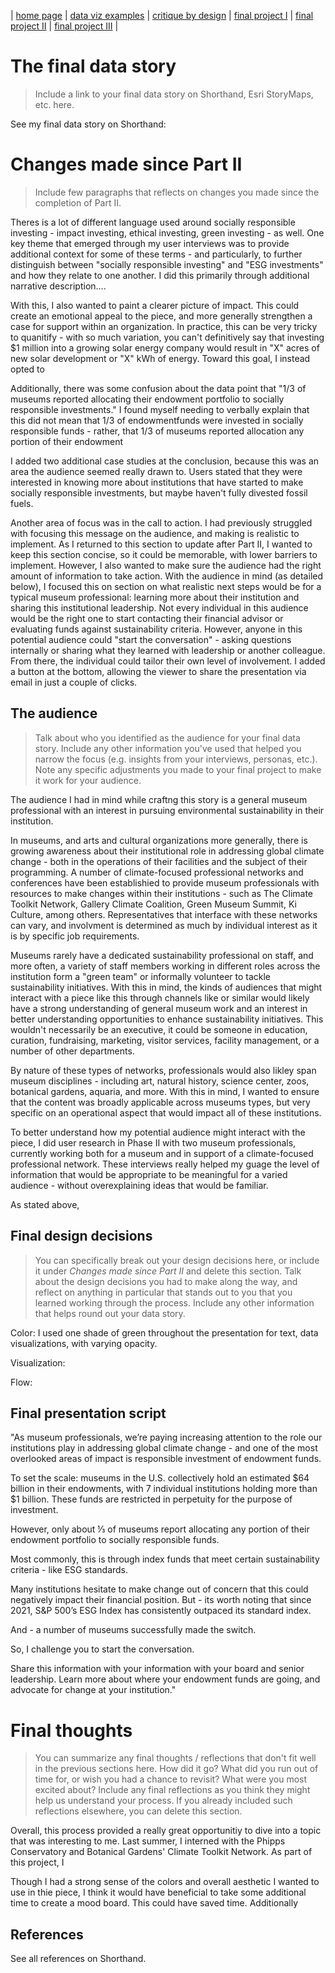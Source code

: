 | [home page](https://cmustudent.github.io/tswd-portfolio-templates/) | [data viz examples](dataviz-examples) | [critique by design](critique-by-design) | [final project I](final-project-part-one) | [final project II](final-project-part-two) | [final project III](final-project-part-three) |

# The final data story
> Include a link to your final data story on Shorthand, Esri StoryMaps, etc. here. 

See my final data story on Shorthand: 

# Changes made since Part II
> Include few paragraphs that reflects on changes you made since the completion of Part II. 

Theres is a lot of different language used around socially responsible investing - impact investing, ethical investing, green investing - as well. One key theme that emerged through my user interviews was to provide additional context for some of these terms - and particularly, to further distinguish between "socially responsible investing" and "ESG investments" and how they relate to one another. I did this primarily through additional narrative description....

With this, I also wanted to paint a clearer picture of impact. This could create an emotional appeal to the piece, and more generally strengthen a case for support within an organization. In practice, this can be very tricky to quanitify - with so much variation, you can't definitively say that investing $1 million into a growing solar energy company would result in "X" acres of new solar development or "X" kWh of energy. Toward this goal, I instead opted to 

Additionally, there was some confusion about the data point that "1/3 of museums reported allocating their endowment portfolio to socially responsible investments." I found myself needing to verbally explain that this did not mean that 1/3 of endowmentfunds were invested in socially responsible funds - rather, that 1/3 of museums reported allocation any portion of their endowment 

I added two additional case studies at the conclusion, because this was an area the audience seemed really drawn to. Users stated that they were interested in knowing more about institutions that have started to make socially responsible investments, but maybe haven't fully divested fossil fuels. 

Another area of focus was in the call to action. I had previously struggled with focusing this message on the audience, and making is realistic to implement. As I returned to this section to update after Part II, I wanted to keep this section concise, so it could be memorable, with lower barriers to implement. However, I also wanted to make sure the audience had the right amount of information to take action. With the audience in mind (as detailed below), I focused this on section on what realistic next steps would be for a typical museum professional: learning more about their institution and sharing this institutional leadership. Not every individual in this audience would be the right one to start contacting their financial advisor or evaluating funds against sustainability criteria. However, anyone in this potential audience could "start the conversation" - asking questions internally or sharing what they learned with leadership or another colleague. From there, the individual could tailor their own level of involvement.  I added a button at the bottom, allowing the viewer to share the presentation via email in just a couple of clicks. 

## The audience
> Talk about who you identified as the audience for your final data story.  Include any other information you've used that helped you narrow the focus (e.g. insights from your interviews, personas, etc.).  Note any specific adjustments you made to your final project to make it work for your audience.

The audience I had in mind while craftng this story is a general museum professional with an interest in pursuing environmental sustainability in their institution.

In museums, and arts and cultural organizations more generally, there is growing awareness about their institutional role in addressing global climate change - both in the operations of their facilities and the subject of their programming. A number of climate-focused professional networks and conferences have been establishied to provide museum professionals with resources to make changes within their institutions - such as The Climate Toolkit Network, Gallery Climate Coalition, Green Museum Summit, Ki Culture, among others. Representatives that interface with these networks can vary, and involvment is determined as much by individual interest as it is by specific job requirements.

Museums rarely have a dedicated sustainability professional on staff, and more often, a variety of staff members working in different roles across the institution form a "green team" or informally volunteer to tackle sustainability initiatives.  With this in mind, the kinds of audiences that might interact with a piece like this through channels like  or similar would likely have a strong understanding of general museum work and an interest in better understanding opportunities to enhance sustainability initiatives. This wouldn't necessarily be an executive, it could be someone in education, curation, fundraising, marketing, visitor services, facility management, or a number of other departments.

By nature of these types of networks, professionals would also likley span museum disciplines - including art, natural history, science center, zoos, botanical gardens, aquaria, and more. With this in mind, I wanted to ensure that the content was broadly applicable across museums types, but very specific on an operational aspect that would impact all of these institutions. 

To better understand how my potential audience might interact with the piece, I did user research in Phase II with two museum professionals, currently working both for a museum and in support of a climate-focused professional network. These interviews really helped my guage the level of information that would be appropriate to be meaningful for a varied audience - without overexplaining ideas that would be familiar. 

As stated above, 

## Final design decisions
> You can specifically break out your design decisions here, or include it under *Changes made since Part II* and delete this section. Talk about the design decisions you had to make along the way, and reflect on anything in particular that stands out to you that you learned working through the process.  Include any other information that helps round out your data story. 

Color: I used one shade of green throughout the presentation for text, data visualizations,  with varying opacity. 

Visualization: 

Flow:

## Final presentation script

"As museum professionals, we’re paying increasing attention to the role our institutions play in addressing global climate change - and one of the most overlooked areas of impact is responsible investment of endowment funds. 

To set the scale: museums in the U.S. collectively hold an estimated $64 billion in their endowments, with 7 individual institutions holding more than $1 billion. These funds are restricted in perpetuity for the purpose of investment. 

However, only about ⅓ of museums report allocating any portion of their endowment portfolio to socially responsible funds.

Most commonly, this is through index funds that meet certain sustainability criteria - like ESG standards. 

Many institutions hesitate to make change out of concern that this could negatively impact their financial position. But - its worth noting that since 2021, S&P 500’s ESG Index has consistently outpaced its standard index. 

And - a number of museums successfully made the switch. 

So, I challenge you to start the conversation. 

Share this information with your information with your board and senior leadership. Learn more about where your endowment funds are going, and advocate for change at your institution."


# Final thoughts
> You can summarize any final thoughts / reflections that don't fit well in the previous sections here.  How did it go?  What did you run out of time for, or wish you had a chance to revisit?  What were you most excited about?  Include any final reflections as you think they might help us understand your process.  If you already included such reflections elsewhere, you can delete this section. 

Overall, this process provided a really great opportunitiy to dive into a topic that was interesting to me. Last summer, I interned with the Phipps Conservatory and Botanical Gardens' Climate Toolkit Network. As part of this project, I 



Though I had a strong sense of the colors and overall aesthetic I wanted to use in thie piece, I think it would have beneficial to take some additional time to create a mood board. This could have saved time. Additionally

## References
See all references on Shorthand. 

